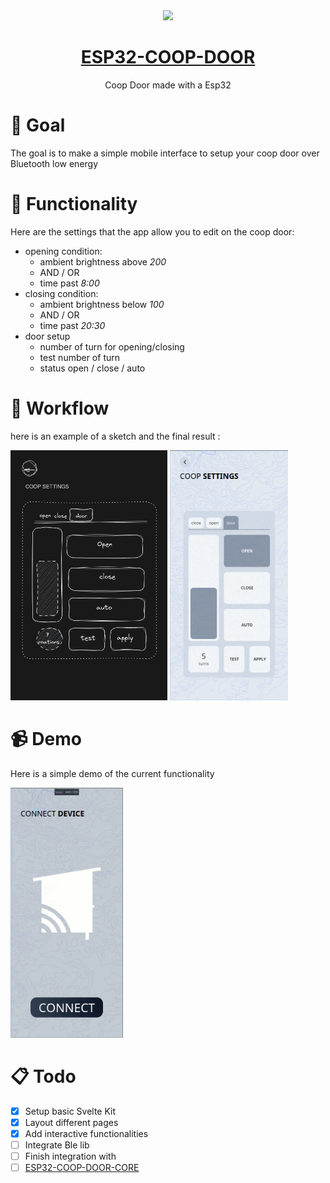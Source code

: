 <div align="center">
<img width=200 src="https://avatars.githubusercontent.com/u/125645342?s=400&u=3b826dc69690dbe5a25e243508bfb29d9a48d8a1&v=4">

# [ESP32-COOP-DOOR](https://coop-door.vercel.app/)

Coop Door made with a Esp32


</div>



# :dart: Goal
The goal is to make a simple mobile interface to setup your coop door over Bluetooth low energy

# :jigsaw: Functionality
Here are the settings that the app allow you to edit on the coop door:
- opening condition:
    - ambient brightness above *200*
    - AND / OR
    - time past *8:00*
- closing condition:
    - ambient brightness below *100*
    - AND / OR
    - time past *20:30*
- door setup
    - number of turn for opening/closing
    - test number of turn
    - status open / close / auto

# :arrows_counterclockwise: Workflow
here is an example of a sketch and the final result :

<div>
<img height=400 src="README/sketch.png" alt="sketch">
<img height=400 src="README/result.png" alt="result">
</div>

# :video_camera: Demo

Here is a simple demo of the current functionality

<img height=400 src="README/demo.gif" alt="demo">

# :clipboard: Todo

- [x] Setup basic Svelte Kit
- [x] Layout different pages
- [x] Add interactive functionalities
- [ ] Integrate Ble lib
- [ ] Finish integration with 
- [ ] [ESP32-COOP-DOOR-CORE](https://github.com/ESP32-COOP/ESP32-COOP-DOOR-CORE)
